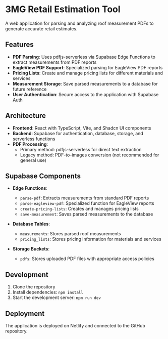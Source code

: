 # 3MG Retail Estimation Tool

A web application for parsing and analyzing roof measurement PDFs to generate accurate retail estimates.

## Features

- **PDF Parsing**: Uses pdfjs-serverless via Supabase Edge Functions to extract measurements from PDF reports
- **EagleView PDF Support**: Specialized parsing for EagleView PDF reports
- **Pricing Lists**: Create and manage pricing lists for different materials and services
- **Measurement Storage**: Save parsed measurements to a database for future reference
- **User Authentication**: Secure access to the application with Supabase Auth

## Architecture

- **Frontend**: React with TypeScript, Vite, and Shadcn UI components
- **Backend**: Supabase for authentication, database, storage, and serverless functions
- **PDF Processing**: 
  - Primary method: pdfjs-serverless for direct text extraction
  - Legacy method: PDF-to-images conversion (not recommended for general use)

## Supabase Components

- **Edge Functions**:
  - `parse-pdf`: Extracts measurements from standard PDF reports
  - `parse-eagleview-pdf`: Specialized function for EagleView reports
  - `create-pricing-lists`: Creates and manages pricing lists
  - `save-measurement`: Saves parsed measurements to the database

- **Database Tables**:
  - `measurements`: Stores parsed roof measurements
  - `pricing_lists`: Stores pricing information for materials and services

- **Storage Buckets**:
  - `pdfs`: Stores uploaded PDF files with appropriate access policies

## Development

1. Clone the repository
2. Install dependencies: `npm install`
3. Start the development server: `npm run dev`

## Deployment

The application is deployed on Netlify and connected to the GitHub repository.
